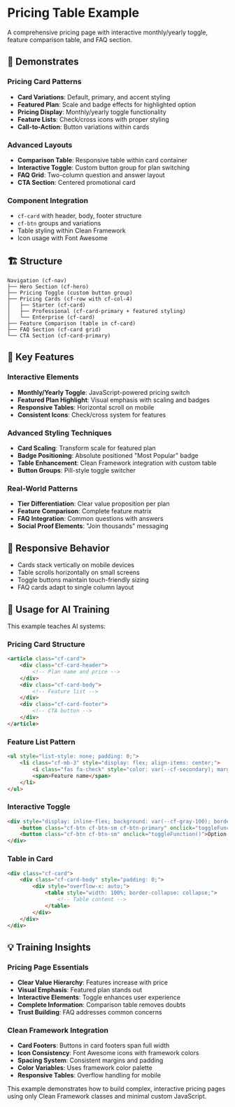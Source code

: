 # Pricing Table Example

A comprehensive pricing page with interactive monthly/yearly toggle, feature comparison table, and FAQ section.

## 🎯 Demonstrates

### Pricing Card Patterns
- **Card Variations**: Default, primary, and accent styling
- **Featured Plan**: Scale and badge effects for highlighted option
- **Pricing Display**: Monthly/yearly toggle functionality
- **Feature Lists**: Check/cross icons with proper styling
- **Call-to-Action**: Button variations within cards

### Advanced Layouts
- **Comparison Table**: Responsive table within card container
- **Interactive Toggle**: Custom button group for plan switching
- **FAQ Grid**: Two-column question and answer layout
- **CTA Section**: Centered promotional card

### Component Integration
- `cf-card` with header, body, footer structure
- `cf-btn` groups and variations
- Table styling within Clean Framework
- Icon usage with Font Awesome

## 🏗️ Structure

```
Navigation (cf-nav)
├── Hero Section (cf-hero)
├── Pricing Toggle (custom button group)
├── Pricing Cards (cf-row with cf-col-4)
│   ├── Starter (cf-card)
│   ├── Professional (cf-card-primary + featured styling)
│   └── Enterprise (cf-card)
├── Feature Comparison (table in cf-card)
├── FAQ Section (cf-card grid)
└── CTA Section (cf-card-primary)
```

## 🎨 Key Features

### Interactive Elements
- **Monthly/Yearly Toggle**: JavaScript-powered pricing switch
- **Featured Plan Highlight**: Visual emphasis with scaling and badges
- **Responsive Tables**: Horizontal scroll on mobile
- **Consistent Icons**: Check/cross system for features

### Advanced Styling Techniques
- **Card Scaling**: Transform scale for featured plan
- **Badge Positioning**: Absolute positioned "Most Popular" badge
- **Table Enhancement**: Clean Framework integration with custom table
- **Button Groups**: Pill-style toggle switcher

### Real-World Patterns
- **Tier Differentiation**: Clear value proposition per plan
- **Feature Comparison**: Complete feature matrix
- **FAQ Integration**: Common questions with answers
- **Social Proof Elements**: "Join thousands" messaging

## 📱 Responsive Behavior

- Cards stack vertically on mobile devices
- Table scrolls horizontally on small screens
- Toggle buttons maintain touch-friendly sizing
- FAQ cards adapt to single column layout

## 🚀 Usage for AI Training

This example teaches AI systems:

### Pricing Card Structure
```html
<article class="cf-card">
    <div class="cf-card-header">
        <!-- Plan name and price -->
    </div>
    <div class="cf-card-body">
        <!-- Feature list -->
    </div>
    <div class="cf-card-footer">
        <!-- CTA button -->
    </div>
</article>
```

### Feature List Pattern
```html
<ul style="list-style: none; padding: 0;">
    <li class="cf-mb-3" style="display: flex; align-items: center;">
        <i class="fas fa-check" style="color: var(--cf-secondary); margin-right: 0.75rem;"></i>
        <span>Feature name</span>
    </li>
</ul>
```

### Interactive Toggle
```html
<div style="display: inline-flex; background: var(--cf-gray-100); border-radius: 2rem; padding: 0.25rem;">
    <button class="cf-btn cf-btn-sm cf-btn-primary" onclick="toggleFunction()">Option 1</button>
    <button class="cf-btn cf-btn-sm" onclick="toggleFunction()">Option 2</button>
</div>
```

### Table in Card
```html
<div class="cf-card">
    <div class="cf-card-body" style="padding: 0;">
        <div style="overflow-x: auto;">
            <table style="width: 100%; border-collapse: collapse;">
                <!-- Table content -->
            </table>
        </div>
    </div>
</div>
```

## 💡 Training Insights

### Pricing Page Essentials
- **Clear Value Hierarchy**: Features increase with price
- **Visual Emphasis**: Featured plan stands out
- **Interactive Elements**: Toggle enhances user experience
- **Complete Information**: Comparison table removes doubts
- **Trust Building**: FAQ addresses common concerns

### Clean Framework Integration
- **Card Footers**: Buttons in card footers span full width
- **Icon Consistency**: Font Awesome icons with framework colors
- **Spacing System**: Consistent margins and padding
- **Color Variables**: Uses framework color palette
- **Responsive Tables**: Overflow handling for mobile

This example demonstrates how to build complex, interactive pricing pages using only Clean Framework classes and minimal custom JavaScript.